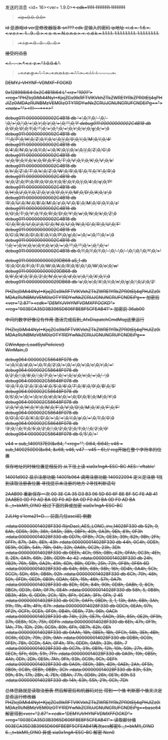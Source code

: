 发送的消息
<id=
16><ver=
1.9.0><s
n=Neno><
cdk=1111
11111111
11111111
><ip=0.0.
0.0>

id 是游戏id  ver是修改器版本  sn???  cdk 是输入的密码  ip地址
<i.d.=.
1.6.>.<.v.e.r.=.
1...9...0.>.<.s.
n.=.N.e.n.o.>.<.
c.d.k.=.1.1.1.1.
1.1.1.1.1.1.1.1.
1.1.1.1.1.1.1.1.
>.<.i.p.=.0...0.
..0...0.>

接受的消息

 <.!.-.-.>.*.<.r.
 z.=.".1.0.0.4.".
 >.*.<.r.e.g.=.".
 ".>.*.<.n.o.t.e.
 =.".".>.*.<.!.!.
 !.-.-.-.*.*.*.>.

DEMYJ-VHYNF-VDMXF-FOGKD


0x128988i64:0x2C4B18i64:L"<!-->*<rz=\"1001\">*<reg=\"PHZlcj0iMi44NyI+KjxjZGs9IkRFTVlKVkhZTkZWRE1YRkZPR0tEIj4qPHJlZz0iMDAzRUNBMzVEM0IzOTY1RDYwNkZCRUJGNUNGRUFCNDEiPg==\">*<note=\"\">*<!!!---***>"

debug011:00000000002C4B18 db '<',0,'!',0,'-',0,'-',0,'>',0,'*',0,'<',0,'r',0,'z',0,'=',0,'"',0,'1'
debug011:00000000002C4B18 db 0,'0',0,'0',0,'1',0,'"',0,'>',0,'*',0,'<',0,'r',0,'e',0,'g',0,'=',0
debug011:00000000002C4B18 db '"',0,'P',0,'H',0,'Z',0,'l',0,'c',0,'j',0,'0',0,'i',0,'M',0,'i',0,'4'
debug011:00000000002C4B18 db 0,'4',0,'N',0,'y',0,'I',0,'+',0,'K',0,'j',0,'x',0,'j',0,'Z',0,'G',0
debug011:00000000002C4B18 db 's',0,'9',0,'I',0,'k',0,'R',0,'F',0,'T',0,'V',0,'l',0,'K',0,'V',0,'k'
debug011:00000000002C4B18 db 0,'h',0,'Z',0,'T',0,'k',0,'Z',0,'W',0,'R',0,'E',0,'1',0,'Y',0,'R',0
debug011:00000000002C4B18 db 'k',0,'Z',0,'P',0,'R',0,'0',0,'t',0,'E',0,'I',0,'j',0,'4',0,'q',0,'P'
debug011:00000000002C4B18 db 0,'H',0,'J',0,'l',0,'Z',0,'z',0,'0',0,'i',0,'M',0,'D',0,'A',0,'z',0
debug011:00000000002C4B18 db 'R',0,'U',0,'N',0,'B',0,'M',0,'z',0,'V',0,'E',0,'M',0,'0',0,'I',0,'z'
debug011:00000000002C4B18 db 0,'O',0,'T',0,'Y',0,'1',0,'R',0,'D',0,'Y',0,'w',0,'N',0,'k',0,'Z',0
debug011:00000000002C4B18 db 'C',0,'R',0,'U',0,'J',0,'G',0,'N',0,'U',0,'N',0,'G',0,'R',0,'U',0,'F'
debug011:00000000002C4B18 db 0,'C',0,'N',0,'D',0,'E',0,'i',0,'P',0,'g',0,'=',0,'=',0,'"',0,'>',0
debug011:00000000002C4B18 db '*',0,'<',0,'n',0,'o',0,'t',0,'e',0,'=',0,'"',0,'"',0,'>',0,'*',0,'<'
debug011:00000000002C4B18 db 0,'!',0,'!',0,'!',0,'-',0,'-',0,'-',0,'*',0,'*',0,'*',0,'>'


debug011:000000000029DB68 aS_1 db 'S',0,'O',0,'F',0,'T',0,'W',0,'A',0,'R',0,'E',0,'\',0,'W',0,'o',0,'w'
debug011:000000000029DB68 db 0,'6',0,'4',0,'3',0,'2',0,'N',0,'o',0,'d',0,'e',0,'\',0,'X',0,'i',0
debug011:000000000029DB68 db 'a',0,'o',0,'X',0,'i',0,'n',0,'g',0,'\',0,'J',0,'2'

PHZlcj0iMi44NyI+KjxjZGs9IkRFTVlKVkhZTkZWRE1YRkZPR0tEIj4qPHJlZz0iMDAzRUNBMzVEM0IzOTY1RDYwNkZCRUJGNUNGRUFCNDEiPg==  加密后
<ver="2.87">*<cdk="DEMYJVHYNFVDMXFFOGKD">*<reg="003ECA35D3B3965D606FBEBF5CFEAB41">  加密前   36ab00

中间的数字好像没有作用
激活完成后到_AfxDispatchCmdMsg这里运行

PHZlcj0iMi44NyI+KjxjZGs9IkRFTVlKVkhZTkZWRE1YRkZPR0tEIj4qPHJlZz0iMDAzRUNBMzVEM0IzOTY1RDYwNkZCRUJGNUNGRUFCNDEiPg==

CWinApp::LoadSysPolicies()  
WinMain_0

debug064:000002C58648F078 db '<',0,'i',0,'d',0,'=',0,'1',0,'2',0,'>',0,'<',0,'v',0,'e',0,'r',0,'='
debug064:000002C58648F078 db 0,'2',0,'.',0,'8',0,'.',0,'7',0,'>',0,'<',0,'s',0,'n',0,'=',0,'-',0
debug064:000002C58648F078 db '0',0,'1',0,'2',0,'3',0,'4',0,'5',0,'6',0,'7',0,'8',0,'9',0,'B',0,'S'
debug064:000002C58648F078 db 0,'S',0,'>',0,'<',0,'c',0,'d',0,'k',0,'=',0,'D',0,'E',0,'M',0,'Y',0
debug064:000002C58648F078 db 'J',0,'V',0,'H',0,'Y',0,'N',0,'F',0,'V',0,'D',0,'M',0,'X',0,'F',0,'F'
debug064:000002C58648F078 db 0,'O',0,'G',0,'K',0,'D',0,'>',0,'<',0,'i',0,'p',0,'=',0,'1',0,'0',0
debug064:000002C58648F078 db '3',0,'.',0,'1',0,'5',0,'2',0,'.',0,'2',0,'2',0,'1',0,'.',0,'2',0,'0'
debug064:000002C58648F078 db 0,'5',0,'>'

v44 = sub_1400137E0(&v84, "<reg=\"", 0i64, 6i64);
v48 = sub_1400250D0(&v84, &v68, v46, v47 - v45 - 6);// reg开始在整个字符串的位置

保存地址的时候位置是相反的  从下往上读
xia0x1ngA-ESC-BC
AES::`vftable'

14001d902  显示注册功能
14001b964  调用注册功能
140022094  定义是注册
1找到读取注册表位置  寻找提示未注册的地方
2寻找判断语句
 
2AAB90 重新保存一次     00 3E CA 35 D3 B3 96 5D  60 6F BE BF 5C FE AB 41
2AABE0                      0D F0 AD BA 0D F0 AD BA  0D F0 AD BA 0D F0 AD BA
6.._t=bkM!I_O!NO  经过下面的异或加密
xia0x1ngA-ESC-BC

2JLHg s'Iema21=D....   前面几位ascii码  倒数


.rdata:000000014028F330 RijnDael_AES_LONG_inv_14028F330 db 52h, 9, 6Ah, 0D5h, 30h, 36h, 0A5h, 38h, 0BFh, 40h, 0A3h, 9Eh, 81h, 0F3h
.rdata:000000014028F330 db 0D7h, 0FBh, 7Ch, 0E3h, 39h, 82h, 9Bh, 2Fh, 0FFh, 87h, 34h, 8Eh, 43h
.rdata:000000014028F330 db 44h, 0C4h, 0DEh, 0E9h, 0CBh, 54h, 7Bh, 94h, 32h, 0A6h, 0C2h, 23h, 3Dh
.rdata:000000014028F330 db 0EEh, 4Ch, 95h, 0Bh, 42h, 0FAh, 0C3h, 4Eh, 8, 2Eh, 0A1h, 66h, 28h, 0D9h                             4e  42
.rdata:000000014028F330 db 24h, 0B2h, 76h, 5Bh, 0A2h, 49h, 6Dh, 8Bh, 0D1h, 25h, 72h, 0F8h, 0F6h                               6D
.rdata:000000014028F330 db 64h, 86h, 68h, 98h, 16h, 0D4h, 0A4h, 5Ch, 0CCh, 5Dh, 65h, 0B6h, 92h
.rdata:000000014028F330 db 6Ch, 70h, 48h, 50h, 0FDh, 0EDh, 0B9h, 0DAh, 5Eh, 15h, 46h, 57h, 0A7h
.rdata:000000014028F330 db 8Dh, 9Dh, 84h, 90h, 0D8h, 0ABh, 0, 8Ch, 0BCh, 0D3h, 0Ah, 0F7h, 0E4h
.rdata:000000014028F330 db 58h, 5, 0B8h, 0B3h, 45h, 6, 0D0h, 2Ch, 1Eh, 8Fh, 0CAh, 3Fh, 0Fh, 2                                45
.rdata:000000014028F330 db 0C1h, 0AFh, 0BDh, 3, 1, 13h, 8Ah, 6Bh, 3Ah, 91h, 11h, 41h, 4Fh, 67h
.rdata:000000014028F330 db 0DCh, 0EAh, 97h, 0F2h, 0CFh, 0CEh, 0F0h, 0B4h, 0E6h, 73h, 96h, 0ACh
.rdata:000000014028F330 db 74h, 22h, 0E7h, 0ADh, 35h, 85h, 0E2h, 0F9h, 37h, 0E8h, 1Ch, 75h, 0DFh
.rdata:000000014028F330 db 6Eh, 47h, 0F1h, 1Ah, 71h, 1Dh, 29h, 0C5h, 89h, 6Fh, 0B7h, 62h, 0Eh
.rdata:000000014028F330 db 0AAh, 18h, 0BEh, 1Bh, 0FCh, 56h, 3Eh, 4Bh, 0C6h, 0D2h, 79h, 20h, 9Ah
.rdata:000000014028F330 db 0DBh, 0C0h, 0FEh, 78h, 0CDh, 5Ah, 0F4h, 1Fh, 0DDh, 0A8h, 33h, 88h, 7
.rdata:000000014028F330 db 0C7h, 31h, 0B1h, 12h, 10h, 59h, 27h, 80h, 0ECh, 5Fh, 60h, 51h, 7Fh
.rdata:000000014028F330 db 0A9h, 19h, 0B5h, 4Ah, 0Dh, 2Dh, 0E5h, 7Ah, 9Fh, 93h, 0C9h, 9Ch, 0EFh
.rdata:000000014028F330 db 0A0h, 0E0h, 3Bh, 4Dh, 0AEh, 2Ah, 0F5h, 0B0h, 0C8h, 0EBh, 0BBh, 3Ch
.rdata:000000014028F330 db 83h, 53h, 99h, 61h, 17h, 2Bh, 4, 7Eh, 0BAh, 77h, 0D6h, 26h, 0E1h, 69h                                        53
.rdata:000000014028F330 db 14h, 63h, 55h, 21h, 0Ch, 7Dh

总体思路就是读取注册表 然后解密后和机器码对比  得到一个值 判断那个值来决定是否运行修改器
PHZlcj0iMi44NyI+KjxjZGs9IkRFTVlKVkhZTkZWRE1YRkZPR0tEIj4qPHJlZz0iMDAzRUNBMzVEM0IzOTY1RDYwNkZCRUJGNUNGRUFCNDEiPg==base64解密得到<ver="2.87">*<cdk="DEMYJVHYNFVDMXFFOGKD">*<reg="003ECA35D3B3965D606FBEBF5CFEAB41">
  读取部分值003ECA35D3B3965D606FBEBF5CFEAB41再次aes解密6.._t=bkM!I_O!NO
6.._t=bkM!I_O!NO 异或 xia0x1ngA-ESC-BC 解密 Nen0